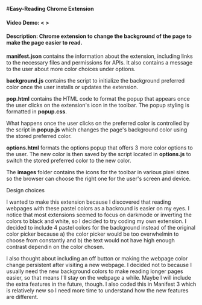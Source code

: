 #**Easy-Reading Chrome Extension**
#### Video Demo: < >
#### Description: Chrome extension to change the background of the page to make the page easier to read.


**manifest.json** contains the information about the extension, including links to the necessary files and permissions for APIs. It also contains a message to the user about more color choices under options.

**background.js** contains the script to initialize the background preferred color once the user installs or updates the extension.

**pop.html** contains the HTML code to format the popup that appears once the user clicks on the extension's icon in the toolbar. The popup styling is formatted in **popup.css**.

What happens once the user clicks on the preferred color is controlled by the script in **popup.js** which changes the page's background color using the stored preferred color.

**options.html** formats the options popup that offers 3 more color options to the user. The new color is then saved by the script located in **options.js** to switch the stored preferred color to the new color.

The **images** folder contains the icons for the toolbar in various pixel sizes so the browser can choose the right one for the user's screen and device.

Design choices

I wanted to make this extension because I discovered that reading webpages with these pastel colors as a backround is easier on my eyes. I notice that most extensions seemed to focus on darkmode or inverting the colors to black and white, so I decided to try coding my own extension. I decided to include 4 pastel colors for the background instead of the original color picker because a) the color picker would be too overwhelmin to choose from constantly and b) the text would not have high enough contrast dependin on the color chosen.

I also thought about including an off button or making the webpage color change persistent after visiting a new webpage. I decided not to because I usually need the new background colors to make reading longer pages easier, so that means I'll stay on the webpage a while. Maybe I will include the extra features in the future, though. I also coded this in Manifest 3 which is relatively new so I need more time to understand how the new features are different.



